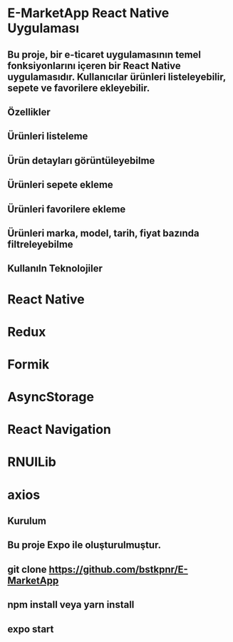 # E-MarketApp React Native Uygulaması

## Bu proje, bir e-ticaret uygulamasının temel fonksiyonlarını içeren bir React Native uygulamasıdır. Kullanıcılar ürünleri listeleyebilir, sepete ve favorilere ekleyebilir.

## Özellikler
 ## Ürünleri listeleme
 ## Ürün detayları görüntüleyebilme
 ## Ürünleri sepete ekleme
 ## Ürünleri favorilere ekleme
 ## Ürünleri marka, model, tarih, fiyat bazında filtreleyebilme


## Kullanıln Teknolojiler
# React Native
# Redux
# Formik
# AsyncStorage
# React Navigation
# RNUILib
# axios


## Kurulum 
## Bu proje Expo ile oluşturulmuştur.
## git clone https://github.com/bstkpnr/E-MarketApp
## npm install veya yarn install
## expo start






